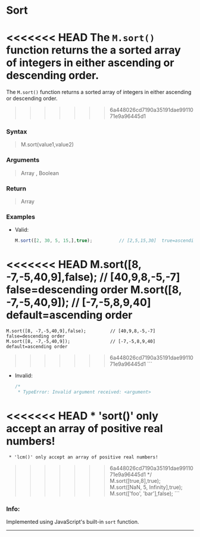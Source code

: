 # Sort </br>  
<<<<<<< HEAD
The ``` M.sort() ``` function returns the a sorted array of integers in either ascending or descending order.  
=======
The ``` M.sort() ``` function returns a sorted array of integers in either ascending or descending order.  
>>>>>>> 6a448026cd7190a35191dae9911071e9a96445d1

### Syntax  
> M.sort(value1,value2)  

### Arguments  
> Array <Number>, Boolean  
	
### Return  
> Array <Number>  
	
### Examples  
- Valid:  
	```js
	M.sort([2, 30, 5, 15,],true);          // [2,5,15,30]  true=ascending order  
<<<<<<< HEAD
	M.sort([8, -7,-5,40,9],false);         // [40,9,8,-5,-7] false=descending order
        M.sort([8, -7,-5,40,9]);               // [-7,-5,8,9,40] default=ascending order  
=======
	M.sort([8, -7,-5,40,9],false);         // [40,9,8,-5,-7] false=descending order  
	M.sort([8, -7,-5,40,9]);               // [-7,-5,8,9,40] default=ascending order  
>>>>>>> 6a448026cd7190a35191dae9911071e9a96445d1
	```  
- Invalid:  
	```js
	/*
	 * TypeError: Invalid argument received: <argument>
<<<<<<< HEAD
	 * 'sort()' only accept an array of positive real numbers!
=======
	 * 'lcm()' only accept an array of positive real numbers!
>>>>>>> 6a448026cd7190a35191dae9911071e9a96445d1
	 */
	M.sort([true,8],true);
	M.sort([NaN, 5, Infinity],true);
	M.sort(['foo', 'bar'],false);
	```

### Info:
Implemented using JavaScript's built-in `sort` function.

------




